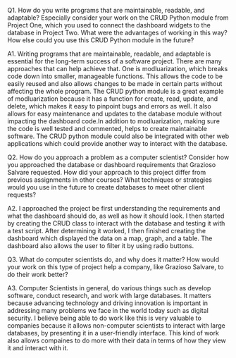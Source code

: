 Q1. How do you write programs that are maintainable, readable, and adaptable? Especially consider your work on the CRUD Python module from Project One, which you used to connect the dashboard widgets to the database in Project Two. What were the advantages of working in this way? How else could you use this CRUD Python module in the future?

A1. Writing programs that are maintainable, readable, and adaptable is essential for the long-term success of a software project. There are many approaches that can help achieve that. One is modluarization, which breaks code down into smaller, manageable functions. This allows the code to be easily reused and also allows changes to be made in certain parts without affecting the whole program. The CRUD python module is a great example of modluarization because it has a function for create, read, update, and delete, which makes it easy to pinpoint bugs and errors as well. It also allows for easy maintenance and updates to the database module without impacting the dashboard code.In addition to modluarization, making sure the code is well tested and commented, helps to create maintainable software. The CRUD python module could also be integrated with other web applications which could provide another way to interact with the database.

Q2. How do you approach a problem as a computer scientist? Consider how you approached the database or dashboard requirements that Grazioso Salvare requested. How did your approach to this project differ from previous assignments in other courses? What techniques or strategies would you use in the future to create databases to meet other client requests?

A2. I approached the project be first understanding the requirements and what the dashboard should do, as well as how it should look. I then started by creating the CRUD class to interact with the database and testing it with a test script. After determining it worked, I then finished creating the dashboard which displayed the data on a map, graph, and a table. The dashboard also allows the user to filter it by using radio buttons.


Q3. What do computer scientists do, and why does it matter? How would your work on this type of project help a company, like Grazioso Salvare, to do their work better?

A3. Computer Scientists in general, do various things such as develop software, conduct research, and work with large databases. It matters because advancing technology and driving innovation is important in addressing many problems we face in the world today such as digital security. I believe being able to do work like this is very valuable to companies because it allows non-computer scientists to interact with large databases, by presenting it in a user-friendly interface. This kind of work also allows compaines to do more with their data in terms of how they view it and interact with it.
